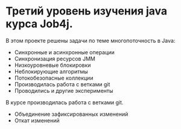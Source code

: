 # Третий уровень изучения java курса Job4j.
В этом проекте решены задачи по теме многопоточность в Java:

* Синхронные и асинхронные операции
* Синхронизация ресурсов JMM
* Низкоуровневые блокировки
* Неблокирующие алгоритмы
* Потокобезопасные коллекции
* Производилась работа с ветками git
* Проводились и другие эксперименты

В курсе производилась работа с ветками git.
* Объединение зафиксированных изменений
* Откат изменений
